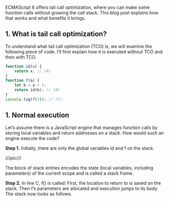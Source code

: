 ECMAScript 6 offers tail call optimization, where you can make some function calls without growing the call stack. This blog post explains how that works and what benefits it brings.

## 1. What is tail call optimization?
To understand what tail call optimization (TCO) is, we will examine the following piece of code. I’ll first explain how it is executed without TCO and then with TCO.

```js
function id(x) {
    return x; // (A)
}
function f(a) {
    let b = a + 1;
    return id(b); // (B)
}
console.log(f(2)); // (C)
```
## 1. Normal execution
Let’s assume there is a JavaScript engine that manages function calls by storing local variables and return addresses on a stack. How would such an engine execute the code?

**Step 1.** Initially, there are only the global variables id and f on the stack.

///pic///

The block of stack entries encodes the state (local variables, including parameters) of the current scope and is called a stack frame.

**Step 2.** In line C, f() is called: First, the location to return to is saved on the stack. Then f’s parameters are allocated and execution jumps to its body. The stack now looks as follows.
